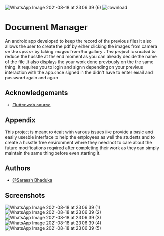 ![WhatsApp Image 2021-08-18 at 23 06 39 (6)](https://user-images.githubusercontent.com/63945888/129957519-dc446a0b-f594-4beb-97b7-5f4f10fac4b2.jpeg)
![download](https://user-images.githubusercontent.com/63945888/129956372-7ee943dc-347d-4c0d-858f-5ce53dbf6c75.png)


# Document Manager

An android app developed to keep the record of the previous files it 
also allows the user to create the pdf by either clicking the images 
from camera on the spot or by taking images from the gallery . The project
is created to reduce the husstle at the end moment as you can already decide
the name of the file .It also displays the your work done previously on the 
the same thing. It requires you to login and signin depending on your
previous interaction with the app.once signed in the didn't have to enter
email and password again and again.    


## Acknowledgements

 - [Flutter web source](https://flutter.dev/)
  
## Appendix

This project is meant to dealt with various issues like provide a basic 
and easily useable interface to help the employees as well the students and to
create a husstle free environment where they need not to care about the 
future modifications required after completing their work as they can simply 
maintain the same thing before even starting it. 

  
## Authors

- [@Saransh Bhaduka](https://github.com/saransh111)

  
## Screenshots

![WhatsApp Image 2021-08-18 at 23 06 39 (1)](https://user-images.githubusercontent.com/63945888/129957232-45203b14-a299-48b4-93ba-a6249e23cf9e.jpeg)
![WhatsApp Image 2021-08-18 at 23 06 39 (2)](https://user-images.githubusercontent.com/63945888/129957238-3aa37d2a-b477-4790-806e-20208f486055.jpeg)
![WhatsApp Image 2021-08-18 at 23 06 39 (3)](https://user-images.githubusercontent.com/63945888/129957251-c8c5b674-5abb-4e8c-9925-a06d8ea529d7.jpeg)
![WhatsApp Image 2021-08-18 at 23 06 39 (4)](https://user-images.githubusercontent.com/63945888/129957256-ae29c609-843f-42f7-8b03-e15b992bdb30.jpeg)
![WhatsApp Image 2021-08-18 at 23 06 39 (5)](https://user-images.githubusercontent.com/63945888/129957263-4306bfb5-f397-4f1c-bf1f-224200871c67.jpeg)


